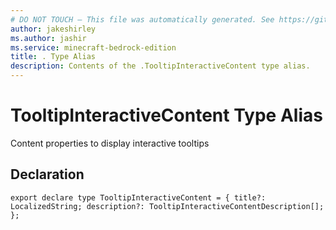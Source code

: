 ```yaml
---
# DO NOT TOUCH — This file was automatically generated. See https://github.com/mojang/minecraftapidocsgenerator to modify descriptions, examples, etc.
author: jakeshirley
ms.author: jashir
ms.service: minecraft-bedrock-edition
title: . Type Alias
description: Contents of the .TooltipInteractiveContent type alias.
---
```

# TooltipInteractiveContent Type Alias

Content properties to display interactive tooltips

## Declaration
`export declare type TooltipInteractiveContent = {
    title?: LocalizedString;
    description?: TooltipInteractiveContentDescription[];
};`
